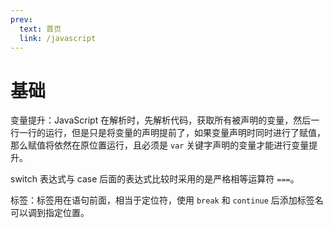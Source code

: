 ```yaml
---
prev:
  text: 首页
  link: /javascript
---
```


# 基础

变量提升：JavaScript 在解析时，先解析代码，获取所有被声明的变量，然后一行一行的运行，但是只是将变量的声明提前了，如果变量声明时同时进行了赋值，那么赋值将依然在原位置运行，且必须是 `var` 关键字声明的变量才能进行变量提升。

switch 表达式与 case 后面的表达式比较时采用的是严格相等运算符 `===`。

标签：标签用在语句前面，相当于定位符，使用 `break` 和 `continue` 后添加标签名可以调到指定位置。
